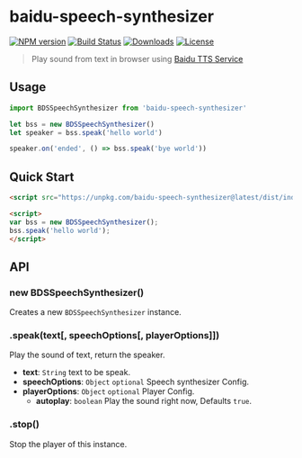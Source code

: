 baidu-speech-synthesizer
==

[![NPM version][npm-image]][npm-url]
[![Build Status][travis-image]][travis-url]
[![Downloads][downloads-image]][npm-url]
[![License][license-image]][npm-url]

[npm-url]: https://npmjs.org/package/baidu-speech-synthesizer
[downloads-image]: http://img.shields.io/npm/dm/baidu-speech-synthesizer.svg
[npm-image]: http://img.shields.io/npm/v/baidu-speech-synthesizer.svg
[travis-url]: https://travis-ci.org/junmer/baidu-speech-synthesizer
[travis-image]: http://img.shields.io/travis/junmer/baidu-speech-synthesizer.svg
[license-image]: https://img.shields.io/github/license/junmer/baidu-speech-synthesizer.svg

> Play sound from text in browser using [Baidu TTS Service](http://yuyin.baidu.com/docs/tts/136)

## Usage

```javascript
import BDSSpeechSynthesizer from 'baidu-speech-synthesizer'

let bss = new BDSSpeechSynthesizer()
let speaker = bss.speak('hello world')

speaker.on('ended', () => bss.speak('bye world'))
```

## Quick Start

```html
<script src="https://unpkg.com/baidu-speech-synthesizer@latest/dist/index.min.js"></script>

<script>
var bss = new BDSSpeechSynthesizer();
bss.speak('hello world');
</script>

```


## API

### new BDSSpeechSynthesizer()

Creates a new `BDSSpeechSynthesizer` instance.

### .speak(text[, speechOptions[, playerOptions]])

Play the sound of text, return the speaker.

* **text**: `String` text to be speak.
* **speechOptions**: `Object` `optional` Speech synthesizer Config.
* **playerOptions**: `Object` `optional` Player Config.
    * **autoplay**: `boolean` Play the sound right now, Defaults `true`.

### .stop()

Stop the player of this instance.

